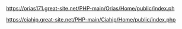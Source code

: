 https://orias171.great-site.net/PHP-main/Orias/Home/public/index.ph

https://ciahip.great-site.net/PHP-main/Ciahip/Home/public/index.php
